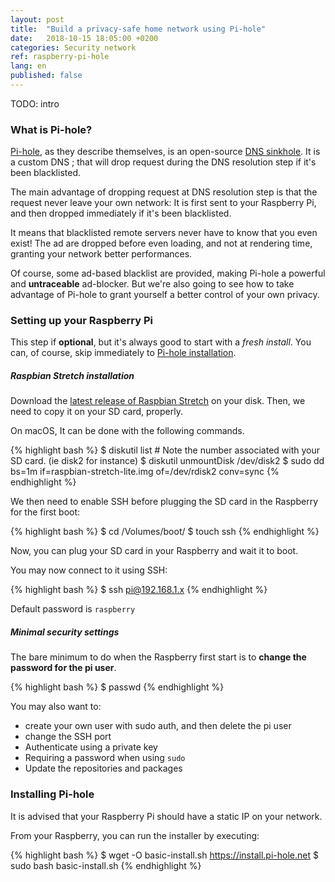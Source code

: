 ```yaml
---
layout: post
title:  "Build a privacy-safe home network using Pi-hole"
date:   2018-10-15 18:05:00 +0200
categories: Security network
ref: raspberry-pi-hole
lang: en
published: false
---
```


TODO: intro

### What is Pi-hole?

[Pi-hole][pihole], as they describe themselves, is an open-source [DNS sinkhole][sinkhole].
It is a custom DNS ; that will drop request during the DNS resolution step if it's been blacklisted.

The main advantage of dropping request at DNS resolution step is that the request never leave your own network: 
It is first sent to your Raspberry Pi, and then dropped immediately if it's been blacklisted.

It means that blacklisted remote servers never have to know that you even exist!
The ad are dropped before even loading, and not at rendering time, granting your network better performances.

Of course, some ad-based blacklist are provided, making Pi-hole a powerful and **untraceable** ad-blocker. 
But we're also going to see how to take advantage of Pi-hole to grant yourself a better control of your own privacy.

### Setting up your Raspberry Pi

This step if **optional**, but it's always good to start with a *fresh install*.
You can, of course, skip immediately to [Pi-hole installation][pi-hole-install].

##### Raspbian Stretch installation

Download the [latest release of Raspbian Stretch][raspbian-download] on your disk.
Then, we need to copy it on your SD card, properly. 

On macOS, It can be done with the following commands.

{% highlight bash %}
$ diskutil list # Note the number associated with your SD card. (ie disk2 for instance)
$ diskutil unmountDisk /dev/disk2
$ sudo dd bs=1m if=raspbian-stretch-lite.img of=/dev/rdisk2 conv=sync
{% endhighlight %}

We then need to enable SSH before plugging the SD card in the Raspberry for the first boot:

{% highlight bash %}
$ cd /Volumes/boot/
$ touch ssh
{% endhighlight %}

Now, you can plug your SD card in your Raspberry and wait it to boot.

You may now connect to it using SSH:

{% highlight bash %}
$ ssh pi@192.168.1.x
{% endhighlight %}

Default password is `raspberry`

##### Minimal security settings

The bare minimum to do when the Raspberry first start is to **change the password for the pi user**.

{% highlight bash %}
$ passwd
{% endhighlight %}

You may also want to:
- create your own user with sudo auth, and then delete the pi user
- change the SSH port
- Authenticate using a private key
- Requiring a password when using `sudo`
- Update the repositories and packages

### Installing Pi-hole

It is advised that your Raspberry Pi should have a static IP on your network.

From your Raspberry, you can run the installer by executing:

{% highlight bash %}
$ wget -O basic-install.sh https://install.pi-hole.net
$ sudo bash basic-install.sh
{% endhighlight %}

[pihole]: https://pi-hole.net/
[sinkhole]: https://en.wikipedia.org/wiki/DNS_sinkhole
[pi-hole-install]: #installing-pi-hole
[raspbian-download]: https://downloads.raspberrypi.org/raspbian_lite_latest

[//]: # (https://discourse.pi-hole.net/t/enabling-https-for-your-pi-hole-web-interface/5771)
[//]: # (https://docs.pi-hole.net/guides/unbound/)
[//]: # (https://discourse.pi-hole.net/t/add-option-to-create-dns-records-in-gui/564)
